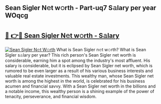 ## Sean Sigler N𝚎t w𝚘rth - Part-uq7 S𝚊lary per year WOqcg

# <h2><a href="http://gc0ol3.nevu.top/?p=Sean+Sigler">🔗 👉🔴 Sean Sigler N𝚎t w𝚘rth - S𝚊lary</a></h2>

[![Sean Sigler N𝚎t W𝚘rth](https://i.imgur.com/Oavwk0R.jpeg)](http://gc0ol3.nevu.top/?p=Sean+Sigler)
What is Sean Sigler n𝚎t w𝚘rth? What is Sean Sigler s𝚊lary per year?
This rich person's Sean Sigler net worth is considerable, earning him a spot among the industry's most affluent. His salary is considerable, but it is eclipsed by Sean Sigler net worth, which is rumored to be even larger as a result of his various business interests and valuable real estate investments. This wealthy man, whose Sean Sigler net worth is among the highest in the world, is celebrated for his business acumen and financial savvy. With a Sean Sigler net worth in the billions and a notable income, this wealthy person is a shining example of the power of tenacity, perseverance, and financial wisdom.
